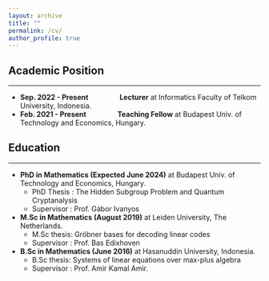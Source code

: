 ```yaml
---
layout: archive
title: ""
permalink: /cv/
author_profile: true
---
```

## Academic Position
---
* <b>Sep. 2022 - Present &emsp;&emsp;&emsp;&emsp; Lecturer</b> at Informatics Faculty of Telkom University, Indonesia.
* <b>Feb. 2021 - Present &emsp;&emsp;&emsp;&emsp; Teaching Fellow</b> at Budapest Univ. of Technology and Economics, Hungary.

## Education
---
* <b>PhD in Mathematics (Expected June 2024)</b> at Budapest Univ. of Technology and Economics, Hungary.
  * PhD Thesis : The Hidden Subgroup Problem and Quantum Cryptanalysis
  * Supervisor : Prof. Gábor Ivanyos
* <b>M.Sc in Mathematics (August 2019)</b> at Leiden University, The Netherlands.
  * M.Sc thesis: Gröbner bases for decoding linear codes
  * Supervisor : Prof. Bas Edixhoven
* <b>B.Sc in Mathematics (June 2016)</b> at Hasanuddin University, Indonesia.
  * B.Sc thesis: Systems of linear equations over max-plus algebra
  * Supervisor : Prof. Amir Kamal Amir.
